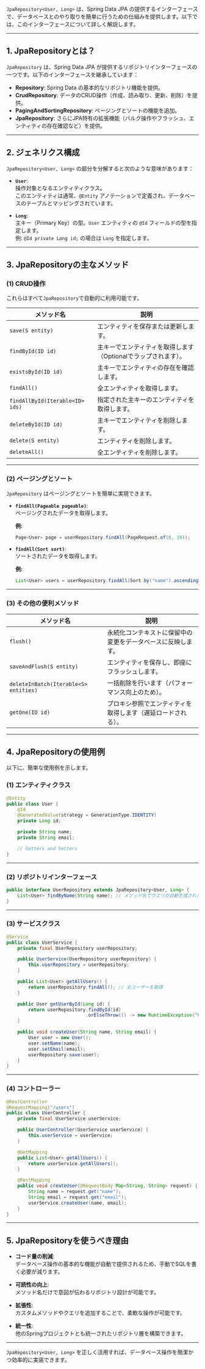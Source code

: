 `JpaRepository<User, Long>` は、Spring Data JPA の提供するインターフェースで、データベースとのやり取りを簡単に行うための仕組みを提供します。以下では、このインターフェースについて詳しく解説します。

---

## **1. JpaRepositoryとは？**

`JpaRepository` は、Spring Data JPA が提供するリポジトリインターフェースの一つです。以下のインターフェースを継承しています：

- **Repository**: Spring Data の基本的なリポジトリ機能を提供。
- **CrudRepository**: データのCRUD操作（作成、読み取り、更新、削除）を提供。
- **PagingAndSortingRepository**: ページングとソートの機能を追加。
- **JpaRepository**: さらにJPA特有の拡張機能（バルク操作やフラッシュ、エンティティの存在確認など）を提供。

---

## **2. ジェネリクス構成**
`JpaRepository<User, Long>` の部分を分解すると次のような意味があります：

- **`User`**:  
  操作対象となるエンティティクラス。  
  このエンティティは通常、`@Entity` アノテーションで定義され、データベースのテーブルとマッピングされています。

- **`Long`**:  
  主キー（Primary Key）の型。`User` エンティティの `@Id` フィールドの型を指定します。  
  例: `@Id private Long id;` の場合は `Long` を指定します。

---

## **3. JpaRepositoryの主なメソッド**

### **(1) CRUD操作**

これらはすべて`JpaRepository`で自動的に利用可能です。

| メソッド名                        | 説明                                                                 |
|----------------------------------|----------------------------------------------------------------------|
| `save(S entity)`                 | エンティティを保存または更新します。                                |
| `findById(ID id)`                | 主キーでエンティティを取得します（Optionalでラップされます）。       |
| `existsById(ID id)`              | 主キーでエンティティの存在を確認します。                            |
| `findAll()`                      | 全エンティティを取得します。                                        |
| `findAllById(Iterable<ID> ids)`  | 指定された主キーのエンティティを取得します。                        |
| `deleteById(ID id)`              | 主キーでエンティティを削除します。                                  |
| `delete(S entity)`               | エンティティを削除します。                                          |
| `deleteAll()`                    | 全エンティティを削除します。                                        |

---

### **(2) ページングとソート**
`JpaRepository` はページングとソートを簡単に実現できます。

- **`findAll(Pageable pageable)`**:  
  ページングされたデータを取得します。
  
  **例:**
  ```java
  Page<User> page = userRepository.findAll(PageRequest.of(0, 10));
  ```

- **`findAll(Sort sort)`**:  
  ソートされたデータを取得します。
  
  **例:**
  ```java
  List<User> users = userRepository.findAll(Sort.by("name").ascending());
  ```

---

### **(3) その他の便利メソッド**

| メソッド名                        | 説明                                                                 |
|----------------------------------|----------------------------------------------------------------------|
| `flush()`                        | 永続化コンテキストに保留中の変更をデータベースに反映します。          |
| `saveAndFlush(S entity)`         | エンティティを保存し、即座にフラッシュします。                       |
| `deleteInBatch(Iterable<S> entities)` | 一括削除を行います（パフォーマンス向上のため）。                  |
| `getOne(ID id)`                  | プロキシ参照でエンティティを取得します（遅延ロードされる）。         |

---

## **4. JpaRepositoryの使用例**

以下に、簡単な使用例を示します。

### **(1) エンティティクラス**
```java
@Entity
public class User {
    @Id
    @GeneratedValue(strategy = GenerationType.IDENTITY)
    private Long id;

    private String name;
    private String email;

    // Getters and Setters
}
```

---

### **(2) リポジトリインターフェース**
```java
public interface UserRepository extends JpaRepository<User, Long> {
    List<User> findByName(String name); // メソッド名でクエリが自動生成される
}
```

---

### **(3) サービスクラス**
```java
@Service
public class UserService {
    private final UserRepository userRepository;

    public UserService(UserRepository userRepository) {
        this.userRepository = userRepository;
    }

    public List<User> getAllUsers() {
        return userRepository.findAll(); // 全ユーザーを取得
    }

    public User getUserById(Long id) {
        return userRepository.findById(id)
                             .orElseThrow(() -> new RuntimeException("User not found"));
    }

    public void createUser(String name, String email) {
        User user = new User();
        user.setName(name);
        user.setEmail(email);
        userRepository.save(user);
    }
}
```

---

### **(4) コントローラー**
```java
@RestController
@RequestMapping("/users")
public class UserController {
    private final UserService userService;

    public UserController(UserService userService) {
        this.userService = userService;
    }

    @GetMapping
    public List<User> getAllUsers() {
        return userService.getAllUsers();
    }

    @PostMapping
    public void createUser(@RequestBody Map<String, String> request) {
        String name = request.get("name");
        String email = request.get("email");
        userService.createUser(name, email);
    }
}
```

---

## **5. JpaRepositoryを使うべき理由**

- **コード量の削減**:  
  データベース操作の基本的な機能が自動で提供されるため、手動でSQLを書く必要が減ります。

- **可読性の向上**:  
  メソッド名だけで意図が伝わるリポジトリ設計が可能です。

- **拡張性**:  
  カスタムメソッドやクエリを追加することで、柔軟な操作が可能です。

- **統一性**:  
  他のSpringプロジェクトとも統一されたリポジトリ層を構築できます。

---

`JpaRepository<User, Long>` を正しく活用すれば、データベース操作を簡潔かつ効率的に実装できます。
